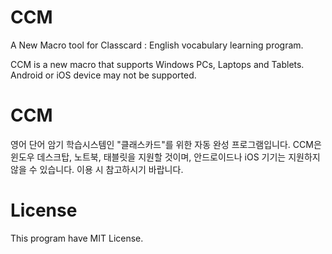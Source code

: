 # CCM
A New Macro tool for Classcard : English vocabulary learning program. 

CCM is a new macro that supports Windows PCs, Laptops and Tablets.
Android or iOS device may not be supported.

# CCM
영어 단어 암기 학습시스템인 "클래스카드"를 위한 자동 완성 프로그램입니다.
CCM은 윈도우 데스크탑, 노트북, 태블릿을 지원할 것이며, 안드로이드나 iOS 기기는 지원하지 않을 수 있습니다.
이용 시 참고하시기 바랍니다.

# License
This program have MIT License. 